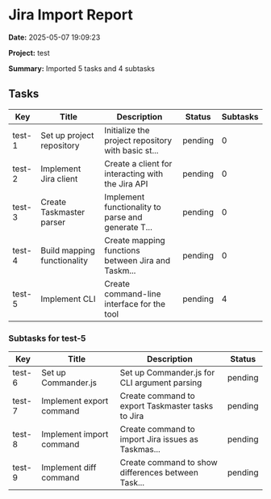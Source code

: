 # Jira Import Report

**Date:** 2025-05-07 19:09:23

**Project:** test

**Summary:** Imported 5 tasks and 4 subtasks

## Tasks

| Key | Title | Description | Status | Subtasks |
| --- | ----- | ----------- | ------ | -------- |
| test-1 | Set up project repository | Initialize the project repository with basic st... | pending | 0 |
| test-2 | Implement Jira client | Create a client for interacting with the Jira API | pending | 0 |
| test-3 | Create Taskmaster parser | Implement functionality to parse and generate T... | pending | 0 |
| test-4 | Build mapping functionality | Create mapping functions between Jira and Taskm... | pending | 0 |
| test-5 | Implement CLI | Create command-line interface for the tool | pending | 4 |

### Subtasks for test-5

| Key | Title | Description | Status |
| --- | ----- | ----------- | ------ |
| test-6 | Set up Commander.js | Set up Commander.js for CLI argument parsing | pending |
| test-7 | Implement export command | Create command to export Taskmaster tasks to Jira | pending |
| test-8 | Implement import command | Create command to import Jira issues as Taskmas... | pending |
| test-9 | Implement diff command | Create command to show differences between Task... | pending |

